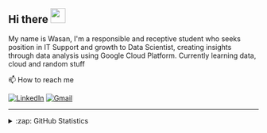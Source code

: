 ## Hi there <img src="https://raw.githubusercontent.com/MartinHeinz/MartinHeinz/master/wave.gif" width="30px">

My name is Wasan, I'm a responsible and receptive student who seeks position in IT Support and growth to Data Scientist, creating insights through data analysis using Google Cloud Platform. Currently learning data, cloud and random stuff

📫  How to reach me

[![LinkedIn](https://img.shields.io/badge/--linkedin?label=LinkedIn&logo=LinkedIn&style=social)](https://www.linkedin.com/in/msrwasan/)
[![Gmail](https://img.shields.io/badge/--linkedin?label=Gmail&logo=gmail&style=social)](mailto:msr.wasan@gmail.com)

<hr>

<details close>
<summary>:zap: GitHub Statistics</summary>
  <img src="https://github-readme-stats.vercel.app/api?username=zvnms&show_icons=true&theme=nord" width="400px">
</details>
